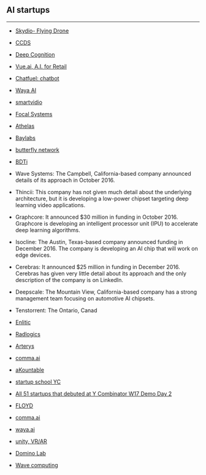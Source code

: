 ## AI startups

-------------------------



* [Skydio- Flying Drone](https://www.skydio.com/product/)
* [CCDS](https://www.ccds.io/)
* [Deep Cognition](http://community.deepcognition.ai/)
* [Vue.ai, A.I. for Retail ](https://vue.ai/)
* [Chatfuel: chatbot](https://chatfuel.com/)
* [Waya AI](https://github.com/wayaai)
* [smartvidio](https://www.smartvid.io/)
* [Focal Systems](https://athelas.com/)
* [Athelas](https://athelas.com/)
* [Baylabs](https://baylabs.io/)
* [butterfly network](https://www.butterflynetinc.com/)
* [BDTi](https://www.bdti.com/Services/Engineering/Computer-Vision)
* Wave Systems: The Campbell, California-based company announced details of its approach in October 2016.
* Thincii: This company has not given much detail about the underlying architecture, but it is developing a low-power chipset targeting deep learning video applications.
* Graphcore: It announced $30 million in funding in October 2016. Graphcore is developing an intelligent processor unit (IPU) to accelerate deep learning algorithms.
* Isocline: The Austin, Texas-based company announced funding in December 2016. The company is developing an AI chip that will work on edge devices.
* Cerebras: It announced $25 million in funding in December 2016. Cerebras has given very little detail about its approach and the only description of the company is on LinkedIn.
* Deepscale: The Mountain View, California-based company has a strong management team focusing on automotive AI chipsets.
* Tenstorrent: The Ontario, Canad

* [Enlitic](http://www.enlitic.com/)
* [Radlogics](http://radlogics.com/)
* [Arterys](https://arterys.com/)
* [comma.ai](http://comma.ai/)
* [aKountable](https://github.com/safer41/aKountable/blob/master/README.md)
* [startup school YC](https://www.startupschool.org/)
* [All 51 startups that debuted at Y Combinator W17 Demo Day 2](https://techcrunch.com/2017/03/21/demo-day-y-combinator/amp/)

* [FLOYD](https://www.floydhub.com/)
* [comma.ai](http://comma.ai/)
* [waya.ai](https://mjdietzx.github.io/waya.ai-website/)
* [unity, VR/AR](https://unity3d.com/)
* [Domino Lab](https://www.dominodatalab.com/)
* [Wave computing](http://wavecomp.ai/)


